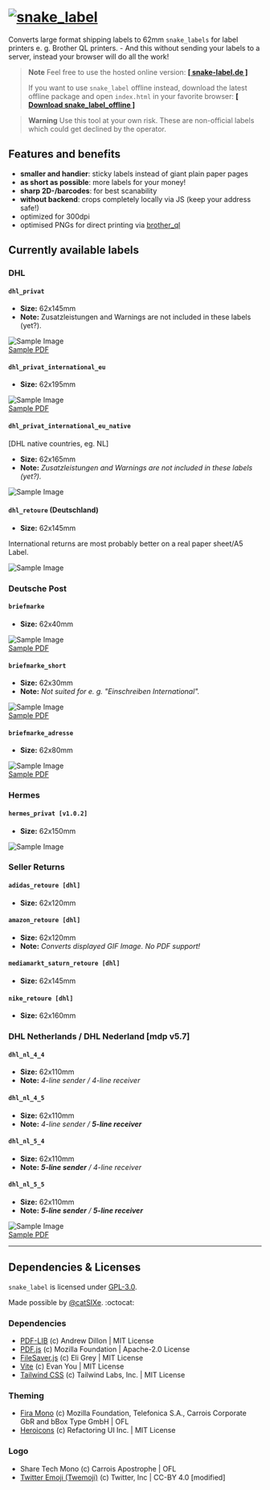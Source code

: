 # [![`snake_label`](/img/snake_label_header.webp)](https://snake-label.de)
Converts large format shipping labels to 62mm `snake_labels` for label printers e. g. Brother QL printers. - And this without sending your labels to a server, instead your browser will do all the work!

> **Note**
> Feel free to use the hosted online version: **[[ snake-label.de ]](https://snake-label.de)**
>
> If you want to use `snake_label` offline instead, download the latest offline package and open `index.html` in your favorite browser:
> **[[ Download snake_label_offline ]](https://github.com/typingbeaver/snake-label/archive/refs/heads/offline.zip)**

> **Warning**
> Use this tool at your own risk. These are non-official labels which could get declined by the operator.

## Features and benefits
- **smaller and handier**: sticky labels instead of giant plain paper pages
- **as short as possible**: more labels for your money!
- **sharp 2D-/barcodes**: for best scanability
- **without backend**: crops completely locally via JS (keep your address safe!)
- optimized for 300dpi
- optimised PNGs for direct printing via [brother_ql](https://github.com/pklaus/brother_ql)


Currently available labels
---------------------------

### DHL

#### `dhl_privat`
- **Size:** 62x145mm
- **Note:** Zusatzleistungen and Warnings are not included in these labels (yet?).

![Sample Image](/samples/dhl/dhl_privat.png) \
[Sample PDF](/samples/dhl/dhl_privat.pdf)

#### `dhl_privat_international_eu`
- **Size:** 62x195mm

![Sample Image](/samples/dhl/dhl_international_eu_privat.png) \
[Sample PDF](/samples/dhl/dhl_international_eu_privat.pdf)

#### `dhl_privat_international_eu_native`
[DHL native countries, eg. NL]
- **Size:** 62x165mm
- **Note:** *Zusatzleistungen and Warnings are not included in these labels (yet?).*

![Sample Image](/samples/dhl/dhl_international_eu_native_privat.png)
<!-- [Sample PDF]() -->

#### `dhl_retoure` (Deutschland)
- **Size:** 62x145mm

International returns are most probably better on a real paper sheet/A5 Label.

![Sample Image](/samples/dhl/dhl_retoure.png)
<!-- [Sample PDF]() -->

### Deutsche Post

#### `briefmarke`
- **Size:** 62x40mm

![Sample Image](/samples/deutsche_post/briefmarke.png) \
[Sample PDF](/samples/deutsche_post/briefmarke.pdf)

#### `briefmarke_short`
- **Size:** 62x30mm
- **Note:** *Not suited for e. g. "Einschreiben International".*

![Sample Image](/samples/deutsche_post/briefmarke_short.png) \
[Sample PDF](/samples/deutsche_post/briefmarke_short.pdf)

#### `briefmarke_adresse`
- **Size:** 62x80mm

![Sample Image](/samples/deutsche_post/briefmarke_adresse.png) \
[Sample PDF](/samples/deutsche_post/briefmarke_adresse.pdf)

### Hermes

#### `hermes_privat [v1.0.2]`
- **Size:** 62x150mm

![Sample Image](/samples/hermes/hermes_privat.png)
<!-- [Sample PDF]() -->

### Seller Returns

#### `adidas_retoure [dhl]`
- **Size:** 62x120mm

<!-- ![Sample Image]() -->
<!-- [Sample PDF]() -->


#### `amazon_retoure [dhl]`
- **Size:** 62x120mm
- **Note:** *Converts displayed GIF Image. No PDF support!*

<!-- ![Sample Image]() -->
<!-- [Sample PDF]() -->

#### `mediamarkt_saturn_retoure [dhl]`
- **Size:** 62x145mm

<!-- ![Sample Image]() -->
<!-- [Sample PDF]() -->

#### `nike_retoure [dhl]`
- **Size:** 62x160mm

<!-- ![Sample Image]() -->
<!-- [Sample PDF]() -->

### DHL Netherlands / DHL Nederland [mdp v5.7]

#### `dhl_nl_4_4`
- **Size:** 62x110mm
- **Note:** *4-line sender / 4-line receiver*

#### `dhl_nl_4_5`
- **Size:** 62x110mm
- **Note:** *4-line sender / **5-line receiver***

#### `dhl_nl_5_4`
- **Size:** 62x110mm
- **Note:** ***5-line sender** / 4-line receiver*

#### `dhl_nl_5_5`
- **Size:** 62x110mm
- **Note:** ***5-line sender** / **5-line receiver***

![Sample Image](/samples/dhl_netherlands/dhl_nl.png) \
[Sample PDF](/samples/dhl_netherlands/dhl_nl.pdf)

---
## Dependencies & Licenses
`snake_label` is licensed under [GPL-3.0](LICENSE).

Made possible by [@catSIXe](https://github.com/cheetahdotcat). :octocat:

### Dependencies
- [PDF-LIB](https://github.com/Hopding/pdf-lib) (c) Andrew Dillon | MIT License
- [PDF.js](https://github.com/mozilla/pdf.js) (c) Mozilla Foundation | Apache-2.0 License
- [FileSaver.js](https://github.com/eligrey/FileSaver.js) (c) Eli Grey | MIT License
- [Vite](https://github.com/vitejs/vite) (c) Evan You | MIT License
- [Tailwind CSS](https://github.com/tailwindlabs/tailwindcss) (c) Tailwind Labs, Inc. | MIT License

### Theming
- [Fira Mono](https://github.com/bBoxType/FiraSans) (c) Mozilla Foundation, Telefonica S.A., Carrois Corporate GbR and bBox Type GmbH | OFL
- [Heroicons](https://github.com/tailwindlabs/heroicons) (c) Refactoring UI Inc. | MIT License

### Logo
 - Share Tech Mono (c) Carrois Apostrophe | OFL
 - [Twitter Emoji (Twemoji)](https://github.com/twitter/twemoji) (c) Twitter, Inc | CC-BY 4.0 [modified]
